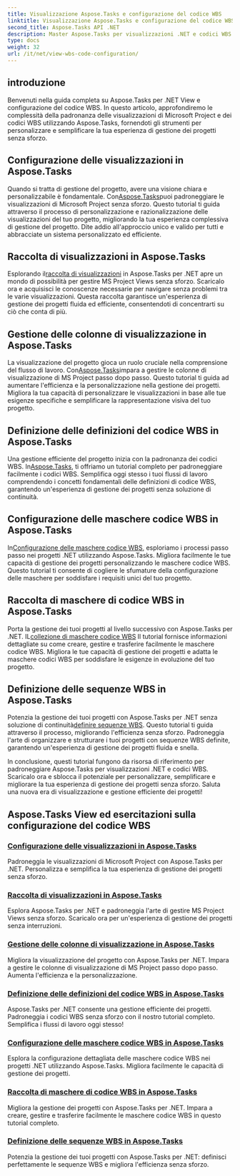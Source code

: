 ```yaml
---
title: Visualizzazione Aspose.Tasks e configurazione del codice WBS
linktitle: Visualizzazione Aspose.Tasks e configurazione del codice WBS
second_title: Aspose.Tasks API .NET
description: Master Aspose.Tasks per visualizzazioni .NET e codici WBS. Personalizza la gestione dei progetti con i nostri tutorial passo passo. Scaricalo ora per visualizzare senza problemi il progetto.
type: docs
weight: 32
url: /it/net/view-wbs-code-configuration/
---
```


## introduzione

Benvenuti nella guida completa su Aspose.Tasks per .NET View e configurazione del codice WBS. In questo articolo, approfondiremo le complessità della padronanza delle visualizzazioni di Microsoft Project e dei codici WBS utilizzando Aspose.Tasks, fornendoti gli strumenti per personalizzare e semplificare la tua esperienza di gestione dei progetti senza sforzo.

## Configurazione delle visualizzazioni in Aspose.Tasks

 Quando si tratta di gestione del progetto, avere una visione chiara e personalizzabile è fondamentale. Con[Aspose.Tasks](./configuring-views/)puoi padroneggiare le visualizzazioni di Microsoft Project senza sforzo. Questo tutorial ti guida attraverso il processo di personalizzazione e razionalizzazione delle visualizzazioni del tuo progetto, migliorando la tua esperienza complessiva di gestione del progetto. Dite addio all'approccio unico e valido per tutti e abbracciate un sistema personalizzato ed efficiente.

## Raccolta di visualizzazioni in Aspose.Tasks

 Esplorando il[raccolta di visualizzazioni](./view-collection/) in Aspose.Tasks per .NET apre un mondo di possibilità per gestire MS Project Views senza sforzo. Scaricalo ora e acquisisci le conoscenze necessarie per navigare senza problemi tra le varie visualizzazioni. Questa raccolta garantisce un'esperienza di gestione dei progetti fluida ed efficiente, consentendoti di concentrarti su ciò che conta di più.

## Gestione delle colonne di visualizzazione in Aspose.Tasks

 La visualizzazione del progetto gioca un ruolo cruciale nella comprensione del flusso di lavoro. Con[Aspose.Tasks](./view-columns/)impara a gestire le colonne di visualizzazione di MS Project passo dopo passo. Questo tutorial ti guida ad aumentare l'efficienza e la personalizzazione nella gestione dei progetti. Migliora la tua capacità di personalizzare le visualizzazioni in base alle tue esigenze specifiche e semplificare la rappresentazione visiva del tuo progetto.

## Definizione delle definizioni del codice WBS in Aspose.Tasks

 Una gestione efficiente del progetto inizia con la padronanza dei codici WBS. In[Aspose.Tasks](./wbs-code-definitions/), ti offriamo un tutorial completo per padroneggiare facilmente i codici WBS. Semplifica oggi stesso i tuoi flussi di lavoro comprendendo i concetti fondamentali delle definizioni di codice WBS, garantendo un'esperienza di gestione dei progetti senza soluzione di continuità.

## Configurazione delle maschere codice WBS in Aspose.Tasks

 In[Configurazione delle maschere codice WBS](./wbs-code-masks/), esploriamo i processi passo passo nei progetti .NET utilizzando Aspose.Tasks. Migliora facilmente le tue capacità di gestione dei progetti personalizzando le maschere codice WBS. Questo tutorial ti consente di cogliere le sfumature della configurazione delle maschere per soddisfare i requisiti unici del tuo progetto.

## Raccolta di maschere di codice WBS in Aspose.Tasks

 Porta la gestione dei tuoi progetti al livello successivo con Aspose.Tasks per .NET. IL[collezione di maschere codice WBS](./wbs-code-mask-collection/) Il tutorial fornisce informazioni dettagliate su come creare, gestire e trasferire facilmente le maschere codice WBS. Migliora le tue capacità di gestione dei progetti e adatta le maschere codici WBS per soddisfare le esigenze in evoluzione del tuo progetto.

## Definizione delle sequenze WBS in Aspose.Tasks

 Potenzia la gestione dei tuoi progetti con Aspose.Tasks per .NET senza soluzione di continuità[definire sequenze WBS](./wbs-sequences/). Questo tutorial ti guida attraverso il processo, migliorando l'efficienza senza sforzo. Padroneggia l'arte di organizzare e strutturare i tuoi progetti con sequenze WBS definite, garantendo un'esperienza di gestione dei progetti fluida e snella.

In conclusione, questi tutorial fungono da risorsa di riferimento per padroneggiare Aspose.Tasks per visualizzazioni .NET e codici WBS. Scaricalo ora e sblocca il potenziale per personalizzare, semplificare e migliorare la tua esperienza di gestione dei progetti senza sforzo. Saluta una nuova era di visualizzazione e gestione efficiente dei progetti!
## Aspose.Tasks View ed esercitazioni sulla configurazione del codice WBS
### [Configurazione delle visualizzazioni in Aspose.Tasks](./configuring-views/)
Padroneggia le visualizzazioni di Microsoft Project con Aspose.Tasks per .NET. Personalizza e semplifica la tua esperienza di gestione dei progetti senza sforzo.
### [Raccolta di visualizzazioni in Aspose.Tasks](./view-collection/)
Esplora Aspose.Tasks per .NET e padroneggia l'arte di gestire MS Project Views senza sforzo. Scaricalo ora per un'esperienza di gestione dei progetti senza interruzioni.
### [Gestione delle colonne di visualizzazione in Aspose.Tasks](./view-columns/)
Migliora la visualizzazione del progetto con Aspose.Tasks per .NET. Impara a gestire le colonne di visualizzazione di MS Project passo dopo passo. Aumenta l'efficienza e la personalizzazione.
### [Definizione delle definizioni del codice WBS in Aspose.Tasks](./wbs-code-definitions/)
Aspose.Tasks per .NET consente una gestione efficiente dei progetti. Padroneggia i codici WBS senza sforzo con il nostro tutorial completo. Semplifica i flussi di lavoro oggi stesso!
### [Configurazione delle maschere codice WBS in Aspose.Tasks](./wbs-code-masks/)
Esplora la configurazione dettagliata delle maschere codice WBS nei progetti .NET utilizzando Aspose.Tasks. Migliora facilmente le capacità di gestione dei progetti.
### [Raccolta di maschere di codice WBS in Aspose.Tasks](./wbs-code-mask-collection/)
Migliora la gestione dei progetti con Aspose.Tasks per .NET. Impara a creare, gestire e trasferire facilmente le maschere codice WBS in questo tutorial completo.
### [Definizione delle sequenze WBS in Aspose.Tasks](./wbs-sequences/)
Potenzia la gestione dei tuoi progetti con Aspose.Tasks per .NET: definisci perfettamente le sequenze WBS e migliora l'efficienza senza sforzo.